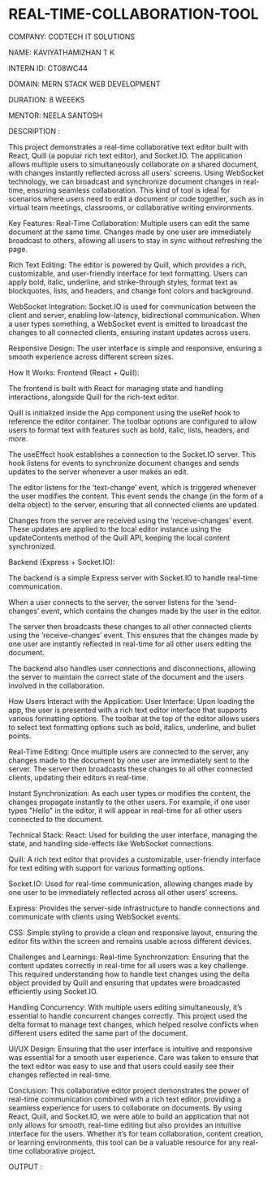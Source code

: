 # REAL-TIME-COLLABORATION-TOOL

COMPANY: CODTECH IT SOLUTIONS

NAME: KAVIYATHAMIZHAN T K

INTERN ID: CT08WC44

DOMAIN: MERN STACK WEB DEVELOPMENT

DURATION: 8 WEEEKS

MENTOR: NEELA SANTOSH

DESCRIPTION :

This project demonstrates a real-time collaborative text editor built with React, Quill (a popular rich text editor), and Socket.IO. The application allows multiple users to simultaneously collaborate on a shared document, with changes instantly reflected across all users’ screens. Using WebSocket technology, we can broadcast and synchronize document changes in real-time, ensuring seamless collaboration. This kind of tool is ideal for scenarios where users need to edit a document or code together, such as in virtual team meetings, classrooms, or collaborative writing environments.

Key Features:
Real-Time Collaboration: Multiple users can edit the same document at the same time. Changes made by one user are immediately broadcast to others, allowing all users to stay in sync without refreshing the page.

Rich Text Editing: The editor is powered by Quill, which provides a rich, customizable, and user-friendly interface for text formatting. Users can apply bold, italic, underline, and strike-through styles, format text as blockquotes, lists, and headers, and change font colors and background.

WebSocket Integration: Socket.IO is used for communication between the client and server, enabling low-latency, bidirectional communication. When a user types something, a WebSocket event is emitted to broadcast the changes to all connected clients, ensuring instant updates across users.

Responsive Design: The user interface is simple and responsive, ensuring a smooth experience across different screen sizes.

How It Works:
Frontend (React + Quill):

The frontend is built with React for managing state and handling interactions, alongside Quill for the rich-text editor.

Quill is initialized inside the App component using the useRef hook to reference the editor container. The toolbar options are configured to allow users to format text with features such as bold, italic, lists, headers, and more.

The useEffect hook establishes a connection to the Socket.IO server. This hook listens for events to synchronize document changes and sends updates to the server whenever a user makes an edit.

The editor listens for the ‘text-change’ event, which is triggered whenever the user modifies the content. This event sends the change (in the form of a delta object) to the server, ensuring that all connected clients are updated.

Changes from the server are received using the ‘receive-changes’ event. These updates are applied to the local editor instance using the updateContents method of the Quill API, keeping the local content synchronized.

Backend (Express + Socket.IO):

The backend is a simple Express server with Socket.IO to handle real-time communication.

When a user connects to the server, the server listens for the ‘send-changes’ event, which contains the changes made by the user in the editor.

The server then broadcasts these changes to all other connected clients using the ‘receive-changes’ event. This ensures that the changes made by one user are instantly reflected in real-time for all other users editing the document.

The backend also handles user connections and disconnections, allowing the server to maintain the correct state of the document and the users involved in the collaboration.

How Users Interact with the Application:
User Interface: Upon loading the app, the user is presented with a rich text editor interface that supports various formatting options. The toolbar at the top of the editor allows users to select text formatting options such as bold, italics, underline, and bullet points.

Real-Time Editing: Once multiple users are connected to the server, any changes made to the document by one user are immediately sent to the server. The server then broadcasts these changes to all other connected clients, updating their editors in real-time.

Instant Synchronization: As each user types or modifies the content, the changes propagate instantly to the other users. For example, if one user types "Hello" in the editor, it will appear in real-time for all other users connected to the document.

Technical Stack:
React: Used for building the user interface, managing the state, and handling side-effects like WebSocket connections.

Quill: A rich text editor that provides a customizable, user-friendly interface for text editing with support for various formatting options.

Socket.IO: Used for real-time communication, allowing changes made by one user to be immediately reflected across all other users’ screens.

Express: Provides the server-side infrastructure to handle connections and communicate with clients using WebSocket events.

CSS: Simple styling to provide a clean and responsive layout, ensuring the editor fits within the screen and remains usable across different devices.

Challenges and Learnings:
Real-time Synchronization: Ensuring that the content updates correctly in real-time for all users was a key challenge. This required understanding how to handle text changes using the delta object provided by Quill and ensuring that updates were broadcasted efficiently using Socket.IO.

Handling Concurrency: With multiple users editing simultaneously, it’s essential to handle concurrent changes correctly. This project used the delta format to manage text changes, which helped resolve conflicts when different users edited the same part of the document.

UI/UX Design: Ensuring that the user interface is intuitive and responsive was essential for a smooth user experience. Care was taken to ensure that the text editor was easy to use and that users could easily see their changes reflected in real-time.

Conclusion:
This collaborative editor project demonstrates the power of real-time communication combined with a rich text editor, providing a seamless experience for users to collaborate on documents. By using React, Quill, and Socket.IO, we were able to build an application that not only allows for smooth, real-time editing but also provides an intuitive interface for the users. Whether it’s for team collaboration, content creation, or learning environments, this tool can be a valuable resource for any real-time collaborative project.

OUTPUT :
